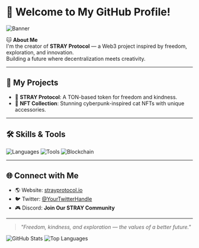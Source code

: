 # 👋 Welcome to My GitHub Profile!

![Banner]([[https://your-image-link/banner.jpg](https://github.com/Evoonelove/Evoonelove/blob/main/STRAY.webp)](https://github.com/Evoonelove/Evoonelove/raw/refs/heads/main/STRAY.webp)) <!-- Вставьте ссылку на ваш баннер -->

🐱 **About Me**  
I'm the creator of **STRAY Protocol** — a Web3 project inspired by freedom, exploration, and innovation.  
Building a future where decentralization meets creativity.  

---

## 🚀 **My Projects**
- 🌌 **STRAY Protocol**: A TON-based token for freedom and kindness.  
- 🎨 **NFT Collection**: Stunning cyberpunk-inspired cat NFTs with unique accessories.  

---

## 🛠️ **Skills & Tools**
![Languages](https://img.shields.io/badge/Language-Python-blue?style=flat&logo=python)
![Tools](https://img.shields.io/badge/Tools-GitHub-black?style=flat&logo=github)
![Blockchain](https://img.shields.io/badge/Blockchain-TON-blueviolet?style=flat&logo=ton)

---

## 🌐 **Connect with Me**
- 🌎 Website: [strayprotocol.io](#)  
- 🐦 Twitter: [@YourTwitterHandle](#)  
- 🎮 Discord: **Join Our STRAY Community**  

---

> *"Freedom, kindness, and exploration — the values of a better future."*  

![GitHub Stats](https://github-readme-stats.vercel.app/api?username=Evoonelove&show_icons=true&theme=dark)
![Top Languages](https://github-readme-stats.vercel.app/api/top-langs/?username=Evoonelove&layout=compact&theme=dark)
